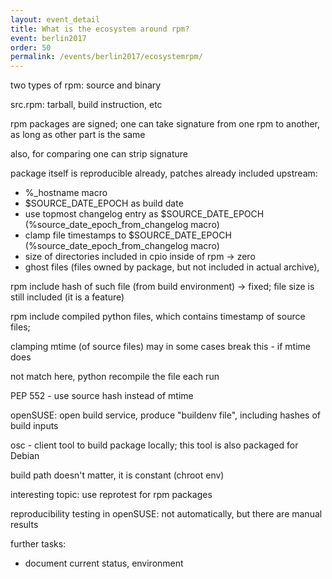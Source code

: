 ```yaml
---
layout: event_detail
title: What is the ecosystem around rpm?
event: berlin2017
order: 50
permalink: /events/berlin2017/ecosystemrpm/
---
```


two types of rpm: source and binary

src.rpm: tarball, build instruction, etc

rpm packages are signed; one can take signature from one rpm to another, as long as other part is the same

also, for comparing one can strip signature

package itself is reproducible already, patches already included upstream:
- %_hostname macro
- $SOURCE_DATE_EPOCH as build date
- use topmost changelog entry as $SOURCE_DATE_EPOCH (%source_date_epoch_from_changelog macro)
- clamp file timestamps to $SOURCE_DATE_EPOCH (%source_date_epoch_from_changelog macro)
- size of directories included in cpio inside of rpm -> zero
- ghost files (files owned by package, but not included in actual archive),

rpm include hash of such file (from build environment) -> fixed; file size is still included (it is a feature)

rpm include compiled python files, which contains timestamp of source files;

clamping mtime (of source files) may in some cases break this - if mtime does

not match here, python recompile the file each run

PEP 552 - use source hash instead of mtime

openSUSE: open build service, produce "buildenv file", including hashes of build inputs

osc - client tool to build package locally; this tool is also packaged for Debian

build path doesn't matter, it is constant (chroot env)

interesting topic: use reprotest for rpm packages

reproducibility testing in openSUSE: not automatically, but there are manual results

further tasks:
- document current status, environment

